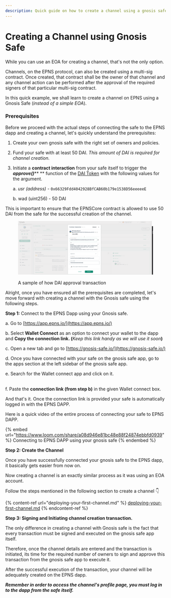 ```yaml
---
description: Quick guide on how to create a channel using a gnosis safe
---
```


# Creating a Channel using Gnosis Safe

While you can use an EOA for creating a channel, that's not the only option.&#x20;

Channels, on the EPNS protocol, can also be created using a multi-sig contract. Once created, that contract shall be the owner of that channel and any channel action can be performed after the approval of the required signers of that particular multi-sig contract.

In this quick example, we shall learn to create a channel on EPNS using a Gnosis Safe (_instead of a simple EOA_).

### Prerequisites

Before we proceed with the actual steps of connecting the safe to the EPNS dapp and creating a channel, let's quickly understand the prerequisites:

1. Create your own gnosis safe with the right set of owners and policies.
2. Fund your safe with at least 50 DAI. _This amount of DAI is required for channel creation._
3.  Initiate a **contract interaction** from your safe itself to trigger the _**approve()**_** ** function of the [DAI Token](https://etherscan.io/address/0x6B175474E89094C44Da98b954EedeAC495271d0F) with the following values for the argument.

    a. _usr (address) -_ `0x66329Fdd4042928BfCAB60b179e1538D56eeeeeE`

    b. wad (uint256) - 50 DAI

This is important to ensure that the EPNSCore contract is allowed to use 50 DAI from the safe for the successful creation of the channel.

<figure><img src="../../../.gitbook/assets/image.png" alt=""><figcaption><p>A sample of how DAI approval transaction</p></figcaption></figure>

Alright, once you have ensured all the prerequisites are completed, let's move forward with creating a channel with the Gnosis safe using the following steps.

**Step 1:** Connect to the EPNS Dapp using your Gnosis safe.

a. Go to [https://app.epns.io/](https://app.epns.io/)

b. Select **Wallet Connect** as an option to connect your wallet to the dapp and **Copy the connection link. (**_Keep this link handy as we will use it soon_**)**

c. Open a new tab and go to [https://gnosis-safe.io/](https://gnosis-safe.io/)

d. Once you have connected with your safe on the gnosis safe app, go to the apps section at the left sidebar of the gnosis safe app.

e. Search for the Wallet connect app and click on it.

\
f. Paste the **connection link (**from step b**)** in the given Wallet connect box.

And that's it. Once the connection link is provided your safe is automatically logged in with the EPNS DAPP.

Here is a quick video of the entire process of connecting your safe to EPNS DAPP.

{% embed url="https://www.loom.com/share/a08d946e81bc48e88f24874ebbfd0939" %}
Connecting to EPNS DAPP using your gnosis safe
{% endembed %}

**Step 2: Create the Channel**&#x20;

Once you have successfully connected your gnosis safe to the EPNS dapp, it basically gets easier from now on.&#x20;

Now creating a channel is an exactly similar process as it was using an EOA account.

Follow the steps mentioned in the following section to create a channel 👇

{% content-ref url="deploying-your-first-channel.md" %}
[deploying-your-first-channel.md](deploying-your-first-channel.md)
{% endcontent-ref %}

**Step 3: Signing and Initiating channel creation transaction.**

The only difference in creating a channel with Gnosis safe is the fact that every transaction must be signed and executed on the gnosis safe app itself.

Therefore, once the channel details are entered and the transaction is initiated, its time for the required number of owners to sign and approve this transaction from the gnosis safe app to execute it.

After the successful execution of the transaction, your channel will be adequately created on the EPNS dapp.&#x20;

_**Remember in order to access the channel's profile page,  you must log in to the dapp from the safe itself.**_
